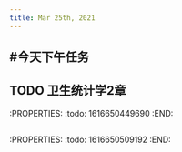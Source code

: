 ```yaml
---
title: Mar 25th, 2021
---
```


## #今天下午任务
## TODO 卫生统计学2章
:PROPERTIES:
:todo: 1616650449690
:END:
## 
:PROPERTIES:
:todo: 1616650509192
:END:
